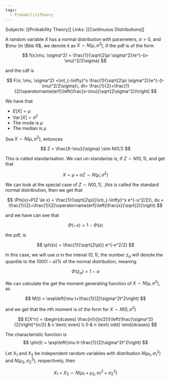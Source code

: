 ```yaml
---
tags:
  - ProbabilityTheory
---
```

Subjects: [[Probability Theory]]
Links: [[Continuous Distributions]]

A random variable $X$ has a normal distribution with parameters, $\sigma >0$, and $\mu \in \Bbb R$, we denote it as $X \sim N(\mu , \sigma^2)$, if the pdf is of the form

$$ f(x;\mu, \sigma^2) = \frac{1}{\sqrt{2\pi \sigma^2}}e^{-(x-\mu)^2/2\sigma} $$

and the cdf is

$$ F(x; \mu, \sigma^2) =\int_{-\infty}^x \frac{1}{\sqrt{2\pi \sigma^2}}e^{-(t-\mu)^2/2\sigma}\, dt= \frac{1}{2}+\frac{1}{2}\operatorname{erf}\left(\frac{x-\mu}{\sqrt{2\sigma^2}}\right) $$

We have that

- $E[X] = \mu$
- $\operatorname{Var}[X] = \sigma^2$
- The mode is $\mu$
- The median is $\mu$

Sea $X \sim N( \mu, \sigma^2)$, entonces

$$ Z = \frac{X-\mu}{\sigma} \sim N(0,1) $$

This is called standarisation. We can un-standarize is, if $Z\sim N(0,1)$, and get that

$$ X = \mu +\sigma Z\sim N(\mu, \sigma^2) $$

We can look at the special case of $Z \sim N(0,1)$, ,this is called the standard normal distribiution, then we get that

$$ \Phi(x)=P(Z \le x) = \frac{1}{\sqrt{2\pi}}\int_{-\infty}^x e^{-u^2/2}\, du = \frac{1}{2}+\frac{1}{2}\operatorname{erf}\left(\frac{x}{\sqrt{2}}\right) $$

and we have can see that

$$ \Phi(-x) = 1-\Phi(x) $$

the pdf, is

$$ \phi(x) = \frac{1}{\sqrt{2\pi}} e^{-x^2/2} $$

In this case, we will use $\alpha$ in the inteval $(0,1)$, the number $z_\alpha$ will denote the quantile to the $100(1-\alpha)\%$ of the normal distribution, meaning

$$ \Phi(z_\alpha) = 1 - \alpha $$

We can calculate the get the moment generating function of $X \sim N(\mu, \sigma^2)$, as

$$ M(t) = \exp\left(\mu t+\frac{1}{2}\sigma^2t^2\right) $$

and we get that the $n$th moment is of the form for $X \sim N(0,\sigma^2)$

$$ E[X^n] = \begin{dcases} \frac{n!}{(n/2)!}\left(\frac{\sigma^2}{2}\right)^{n/2} & n \text{ even} \\ 0 & n \text{ odd} \end{dcases} $$

The characteristic function is $$ \phi(t) = \exp\left(\mu it-\frac{1}{2}\sigma^2t^2\right) $$

Let $X_1$ and $X_2$ be independent random variables with distribution $N(\mu_1, \sigma_1^2)$ and $N(\mu_2, \sigma_2^2)$, respectively, then

$$ X_1 + X_2 \sim N(\mu_1 + \mu_2, \sigma_1^2+\sigma_2^2) $$